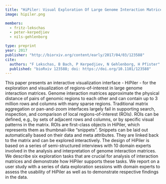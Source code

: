 ```yaml
---
title: "HiPiler: Visual Exploration Of Large Genome Interaction Matrices With Interactive Small Multiples"
image: hipiler.png

members:
  - fritz-lekschas  
  - peter-kerpedjiev
  - nils-gehlenborg

type: preprint
year: 2017
publisher: "http://biorxiv.org/content/early/2017/04/03/123588"
cite:
  authors: "F Lekschas, B Bach, P Kerpedjiev, N Gehlenborg, H Pfister"
  published: "bioRxiv 123588; doi: https://doi.org/10.1101/123588"
---
```

This paper presents an interactive visualization interface - HiPiler - for the exploration and visualization of regions-of-interest in large genome interaction matrices. Genome interaction matrices approximate the physical distance of pairs of genomic regions to each other and can contain up to 3 million rows and columns with many sparse regions. Traditional matrix aggregation or pan-and-zoom interfaces largely fail in supporting search, inspection, and comparison of local regions-of-interest (ROIs). ROIs can be defined, e.g., by sets of adjacent rows and columns, or by specific visual patterns in the matrix. ROIs are first-class objects in HiPiler, which represents them as thumbnail-like “snippets”. Snippets can be laid out automatically based on their data and meta attributes. They are linked back to the matrix and can be explored interactively. The design of HiPiler is based on a series of semi-structured interviews with 10 domain experts involved in the analysis and interpretation of genome interaction matrices. We describe six exploration tasks that are crucial for analysis of interaction matrices and demonstrate how HiPiler supports these tasks. We report on a user study with a series of data exploration sessions with domain experts to assess the usability of HiPiler as well as to demonstrate respective findings in the data.